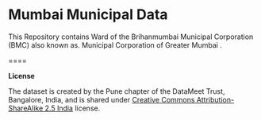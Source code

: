 Mumbai Municipal Data
====

This Repository contains Ward of the Brihanmumbai Municipal Corporation (BMC) also known as. Municipal Corporation of Greater Mumbai .



====

**License**

The dataset is created by the Pune chapter of the DataMeet Trust, Bangalore, India, and is shared under [Creative Commons Attribution-ShareAlike 2.5 India](http://creativecommons.org/licenses/by-sa/2.5/in/) license.